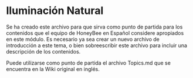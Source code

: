 Iluminación Natural
=======================

Se ha creado este archivo para que sirva como punto de partida para los contenidos que el equipo de HoneyBee en Español considere apropiados en este módulo. Es necesario ya sea crear un nuevo archivo de introducción a este tema, o bien sobreescribir este archivo para incluir una descripción de los contenidos.

Puede utilizarse como punto de partida el archivo Topics.md que se encuentra en la Wiki original en inglés.

